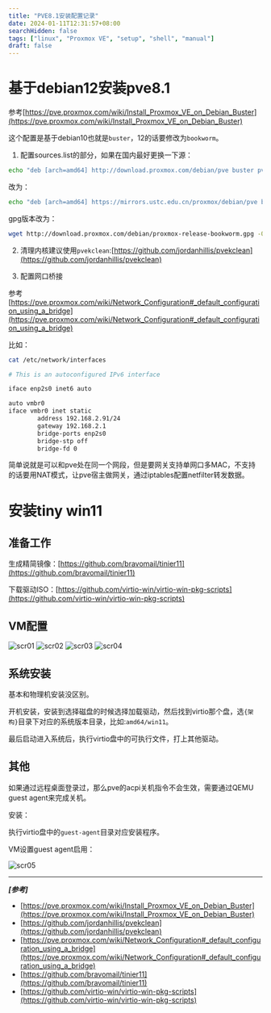 ```yaml
---
title: "PVE8.1安装配置记录"
date: 2024-01-11T12:31:57+08:00
searchHidden: false
tags: ["linux", "Proxmox VE", "setup", "shell", "manual"]
draft: false
---
```


# 基于debian12安装pve8.1

参考[https://pve.proxmox.com/wiki/Install_Proxmox_VE_on_Debian_Buster](https://pve.proxmox.com/wiki/Install_Proxmox_VE_on_Debian_Buster)

这个配置是基于debian10也就是`buster`，12的话要修改为`bookworm`。

1. 配置sources.list的部分，如果在国内最好更换一下源：

```bash
echo "deb [arch=amd64] http://download.proxmox.com/debian/pve buster pve-no-subscription" > /etc/apt/sources.list.d/pve-install-repo.list
```

改为：

```bash
echo "deb [arch=amd64] https://mirrors.ustc.edu.cn/proxmox/debian/pve bookworm pve-no-subscription" > /etc/apt/sources.list.d/pve-install-repo.list
```

gpg版本改为：

```bash
wget http://download.proxmox.com/debian/proxmox-release-bookworm.gpg -O /etc/apt/trusted.gpg.d/proxmox-release-bookworm.gpg
```

2. 清理内核建议使用`pvekclean`:[https://github.com/jordanhillis/pvekclean](https://github.com/jordanhillis/pvekclean)

3. 配置网口桥接

参考[https://pve.proxmox.com/wiki/Network_Configuration#_default_configuration_using_a_bridge](https://pve.proxmox.com/wiki/Network_Configuration#_default_configuration_using_a_bridge)

比如：

```bash
cat /etc/network/interfaces

# This is an autoconfigured IPv6 interface

iface enp2s0 inet6 auto

auto vmbr0
iface vmbr0 inet static
        address 192.168.2.91/24
        gateway 192.168.2.1
        bridge-ports enp2s0
        bridge-stp off
        bridge-fd 0
```

简单说就是可以和pve处在同一个网段，但是要网关支持单网口多MAC，不支持的话要用NAT模式，让pve宿主做网关，通过iptables配置netfilter转发数据。


# 安装tiny win11

## 准备工作

生成精简镜像：[https://github.com/bravomail/tinier11](https://github.com/bravomail/tinier11)

下载驱动ISO：[https://github.com/virtio-win/virtio-win-pkg-scripts](https://github.com/virtio-win/virtio-win-pkg-scripts)

## VM配置
 
![scr01](/images/pve_instructions/scr01.png)
![scr02](/images/pve_instructions/scr02.png)
![scr03](/images/pve_instructions/scr03.png)
![scr04](/images/pve_instructions/scr04.png)

## 系统安装
基本和物理机安装没区别。

开机安装，安装到选择磁盘的时候选择加载驱动，然后找到virtio那个盘，选`{架构}`目录下对应的系统版本目录，比如:`amd64/win11`。

最后启动进入系统后，执行virtio盘中的可执行文件，打上其他驱动。

## 其他
如果通过远程桌面登录过，那么pve的acpi关机指令不会生效，需要通过QEMU guest agent来完成关机。

安装：

执行virtio盘中的`guest-agent`目录对应安装程序。

VM设置guest agent启用：

![scr05](/images/pve_instructions/scr05.png)

---
***[参考]***

- [https://pve.proxmox.com/wiki/Install_Proxmox_VE_on_Debian_Buster](https://pve.proxmox.com/wiki/Install_Proxmox_VE_on_Debian_Buster)
- [https://github.com/jordanhillis/pvekclean](https://github.com/jordanhillis/pvekclean)
- [https://pve.proxmox.com/wiki/Network_Configuration#_default_configuration_using_a_bridge](https://pve.proxmox.com/wiki/Network_Configuration#_default_configuration_using_a_bridge)
- [https://github.com/bravomail/tinier11](https://github.com/bravomail/tinier11)
- [https://github.com/virtio-win/virtio-win-pkg-scripts](https://github.com/virtio-win/virtio-win-pkg-scripts)